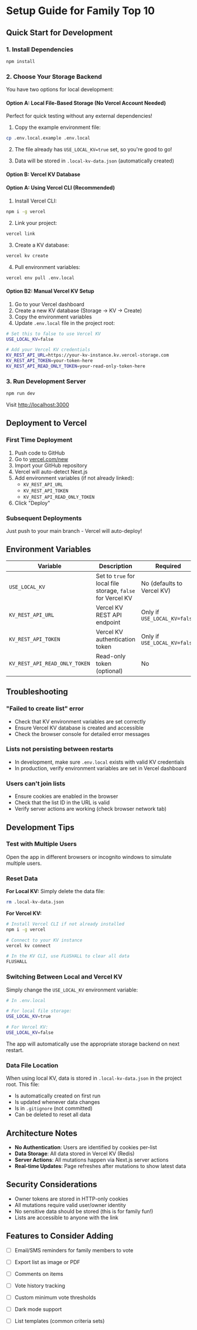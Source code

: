 # Setup Guide for Family Top 10

## Quick Start for Development

### 1. Install Dependencies

```bash
npm install
```

### 2. Choose Your Storage Backend

You have two options for local development:

#### Option A: Local File-Based Storage (No Vercel Account Needed)

Perfect for quick testing without any external dependencies!

1. Copy the example environment file:
```bash
cp .env.local.example .env.local
```

2. The file already has `USE_LOCAL_KV=true` set, so you're good to go!

3. Data will be stored in `.local-kv-data.json` (automatically created)

#### Option B: Vercel KV Database

#### Option A: Using Vercel CLI (Recommended)

1. Install Vercel CLI:
```bash
npm i -g vercel
```

2. Link your project:
```bash
vercel link
```

3. Create a KV database:
```bash
vercel kv create
```

4. Pull environment variables:
```bash
vercel env pull .env.local
```

#### Option B2: Manual Vercel KV Setup

1. Go to your Vercel dashboard
2. Create a new KV database (Storage → KV → Create)
3. Copy the environment variables
4. Update `.env.local` file in the project root:

```bash
# Set this to false to use Vercel KV
USE_LOCAL_KV=false

# Add your Vercel KV credentials
KV_REST_API_URL=https://your-kv-instance.kv.vercel-storage.com
KV_REST_API_TOKEN=your-token-here
KV_REST_API_READ_ONLY_TOKEN=your-read-only-token-here
```

### 3. Run Development Server

```bash
npm run dev
```

Visit [http://localhost:3000](http://localhost:3000)

## Deployment to Vercel

### First Time Deployment

1. Push code to GitHub
2. Go to [vercel.com/new](https://vercel.com/new)
3. Import your GitHub repository
4. Vercel will auto-detect Next.js
5. Add environment variables (if not already linked):
   - `KV_REST_API_URL`
   - `KV_REST_API_TOKEN`
   - `KV_REST_API_READ_ONLY_TOKEN`
6. Click "Deploy"

### Subsequent Deployments

Just push to your main branch - Vercel will auto-deploy!

## Environment Variables

| Variable | Description | Required |
|----------|-------------|----------|
| `USE_LOCAL_KV` | Set to `true` for local file storage, `false` for Vercel KV | No (defaults to Vercel KV) |
| `KV_REST_API_URL` | Vercel KV REST API endpoint | Only if `USE_LOCAL_KV=false` |
| `KV_REST_API_TOKEN` | Vercel KV authentication token | Only if `USE_LOCAL_KV=false` |
| `KV_REST_API_READ_ONLY_TOKEN` | Read-only token (optional) | No |

## Troubleshooting

### "Failed to create list" error

- Check that KV environment variables are set correctly
- Ensure Vercel KV database is created and accessible
- Check the browser console for detailed error messages

### Lists not persisting between restarts

- In development, make sure `.env.local` exists with valid KV credentials
- In production, verify environment variables are set in Vercel dashboard

### Users can't join lists

- Ensure cookies are enabled in the browser
- Check that the list ID in the URL is valid
- Verify server actions are working (check browser network tab)

## Development Tips

### Test with Multiple Users

Open the app in different browsers or incognito windows to simulate multiple users.

### Reset Data

**For Local KV:**
Simply delete the data file:
```bash
rm .local-kv-data.json
```

**For Vercel KV:**
```bash
# Install Vercel CLI if not already installed
npm i -g vercel

# Connect to your KV instance
vercel kv connect

# In the KV CLI, use FLUSHALL to clear all data
FLUSHALL
```

### Switching Between Local and Vercel KV

Simply change the `USE_LOCAL_KV` environment variable:

```bash
# In .env.local

# For local file storage:
USE_LOCAL_KV=true

# For Vercel KV:
USE_LOCAL_KV=false
```

The app will automatically use the appropriate storage backend on next restart.

### Data File Location

When using local KV, data is stored in `.local-kv-data.json` in the project root. This file:
- Is automatically created on first run
- Is updated whenever data changes
- Is in `.gitignore` (not committed)
- Can be deleted to reset all data

## Architecture Notes

- **No Authentication**: Users are identified by cookies per-list
- **Data Storage**: All data stored in Vercel KV (Redis)
- **Server Actions**: All mutations happen via Next.js server actions
- **Real-time Updates**: Page refreshes after mutations to show latest data

## Security Considerations

- Owner tokens are stored in HTTP-only cookies
- All mutations require valid user/owner identity
- No sensitive data should be stored (this is for family fun!)
- Lists are accessible to anyone with the link

## Features to Consider Adding

- [ ] Email/SMS reminders for family members to vote
- [ ] Export list as image or PDF
- [ ] Comments on items
- [ ] Vote history tracking
- [ ] Custom minimum vote thresholds
- [ ] Dark mode support
- [ ] List templates (common criteria sets)

